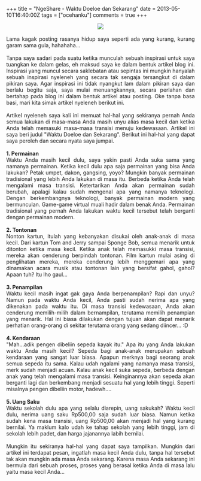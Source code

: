 +++
title = "NgeShare - Waktu Doeloe dan Sekarang"
date = 2013-05-10T16:40:00Z
tags = ["ocehanku"]
comments = true
+++

<center><img border="0" data-original-height="600" data-original-width="1200" src="https://1.bp.blogspot.com/-iAupX2G6eSQ/XDVVVBcHEwI/AAAAAAAAS1g/3y33-jvkTO0frmHICDqDJ_NoWZAYCTWgwCLcBGAs/s1600/time%2Bmachine.png" /></center><br />
<div style="text-align: justify;">Lama kagak posting rasanya hidup saya seperti ada yang kurang, kurang garam sama gula, hahahaha...<br /><br />
Tanpa saya sadari pada suatu ketika munculah sebuah inspirasi untuk saya tuangkan ke dalam gelas, eh maksud saya ke dalam bentuk artikel blog ini. Inspirasi yang muncul secara saklebatan atau sepintas ini mungkin hanyalah sebuah inspirasi nyeleneh yang secara tak sengaja tersangkut di dalam pikiran saya. Agar inspirasi ini tidak nyangkut lam dalam pikiran saya dan berlalu begitu saja, saya mulai menuangkannya, secara perlahan dan bertahap pada blog ini dalam bentuk artikel atau posting. Oke tanpa basa basi, mari kita simak artikel nyeleneh berikut ini.<br /><br />
Artikel nyeleneh saya kali ini memuat hal-hal yang sekiranya pernah Anda semua lakukan di masa-masa Anda masih unyu alias masa kecil dan ketika Anda telah memasuki masa-masa transisi menuju kedewasaan. Artikel ini saya beri judul "Waktu Doeloe dan Sekarang". Berikut ini hal-hal yang dapat saya peroleh dan secara nyata saya jumpai.<br /><br />
<b>1. Permainan</b><br />
Waktu Anda masih kecil dulu, saya yakin pasti Anda suka sama yang namanya permainan. Ketika kecil dulu apa saja permainan yang bisa Anda lakukan? Petak umpet, dakon, gangsing, yoyo? Mungkin banyak permainan tradisional yang lebih Anda lakukan di masa itu. Berbeda ketika Anda telah mengalami masa transisi. Ketertarikan Anda akan permainan sudah berubah, apalagi kalau sudah mengenal apa yang namanya teknologi. Dengan berkembangnya teknologi, banyak permainan modern yang bermunculan. Game-game virtual muali hadir dalam benak Anda. Permainan tradisional yang pernah Anda lakukan waktu kecil tersebut telah berganti dengan permainan modern.<br /><br />
<b>2. Tontonan</b><br />
Nonton kartun, itulah yang kebanyakan disukai oleh anak-anak di masa kecil. Dari kartun Tom and Jerry sampai Sponge Bob, semua menarik untuk ditonton ketika masa kecil. Ketika anak telah memasukki masa transisi, mereka akan cenderung berpindah tontonan. Film kartun mulai asing di penglihatan mereka, mereka cenderung lebih menggemari apa yang dinamakan acara musik atau tontonan lain yang bersifat gahol, gahol? Apaan tuh? Itu lho gaul...<br /><br />
<b>3. Penampilan</b><br />
Waktu kecil masih ingat gak gaya Anda berpenampilan? Rapi dan unyu? Namun pada waktu Anda kecil, Anda pasti sudah nerima apa yang dikenakan pada waktu itu. Di masa transisi kedewasaan, Anda akan cenderung memilih-milih dalam bernampilan, terutama memilih penampian yang menarik. Hal ini biasa dilakukan dengan tujuan akan dapat menarik perhatian orang-orang di sekitar terutama orang yang sedang diincer... :D<br /><br />
<b>4. Kendaraan</b><br />
"Mah...adik pengen dibeliin sepeda kayak itu." Apa itu yang Anda lakukan waktu Anda masih kecil? Sepeda bagi anak-anak merupakan sebuah kendaraan yang sangat luar biasa. Apapun merknya bagi seorang anak semua sepeda itu sama. Kalau udah ngalami yang namanya masa transisi, merk sudah menjadi acuan. Kalau anak kecil suka sepeda, berbeda dengan anak yang telah mengalami masa transisi. Keinginannya akan sepeda akan berganti lagi dan berkembang menjadi sesuatu hal yang lebih tinggi. Seperti misalnya pengen dibeliin motor, hadewh....<br /><br />
<b>5. Uang Saku</b><br />
Waktu sekolah dulu apa yang selalu diarepin, uang sakukah? Waktu kecil dulu, nerima uang saku Rp500,00 saja sudah luar biasa. Namun ketika sudah kena masa transisi, uang Rp500,00 akan menjadi hal yang kurang bernilai. Ya maklum kalo udah ke tahap sekolah yang lebih tinggi, jam di sekolah lebih padet, dan harga jajanannya labih bernilai.<br /><br />
Mungkin itu sekiranya hal-hal yang dapat saya tampilkan. Mungkin dari artikel ini terdapat pesan, ingatlah masa kecil Anda dulu, tanpa hal tersebut tak akan mungkin ada masa Anda sekarang. Karena masa Anda sekarang ini bermula dari sebuah proses, proses yang berasal ketika Anda di masa lalu yaitu masa kecil Anda...</div>
